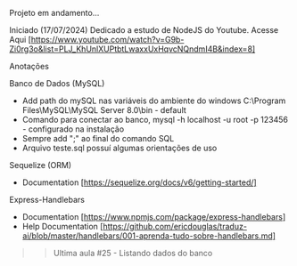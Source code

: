 Projeto em andamento...

Iniciado (17/07/2024)
Dedicado a estudo de NodeJS do Youtube.
Acesse Aqui [https://www.youtube.com/watch?v=G9b-Zi0rg3o&list=PLJ_KhUnlXUPtbtLwaxxUxHqvcNQndmI4B&index=8]

Anotações

Banco de Dados (MySQL)
- Add path do mySQL nas variáveis do ambiente do windows C:\Program Files\MySQL\MySQL Server 8.0\bin - default
- Comando para conectar ao banco, mysql -h localhost -u root -p 123456 - configurado na instalação
- Sempre add ";" ao final do comando SQL
- Arquivo teste.sql possuí algumas orientações de uso


Sequelize (ORM)
- Documentation [https://sequelize.org/docs/v6/getting-started/]

Express-Handlebars
- Documentation [https://www.npmjs.com/package/express-handlebars]
- Help Documentation [https://github.com/ericdouglas/traduz-ai/blob/master/handlebars/001-aprenda-tudo-sobre-handlebars.md]

>> Ultima aula #25 - Listando dados do banco